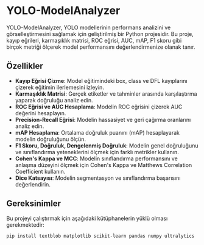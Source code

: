 # YOLO-ModelAnalyzer

YOLO-ModelAnalyzer, YOLO modellerinin performans analizini ve görselleştirmesini sağlamak için geliştirilmiş bir Python projesidir. Bu proje, kayıp eğrileri, karmaşıklık matrisi, ROC eğrisi, AUC, mAP, F1 skoru gibi birçok metriği ölçerek model performansını değerlendirmenize olanak tanır.

## Özellikler

- **Kayıp Eğrisi Çizme**: Model eğitimindeki box, class ve DFL kayıplarını çizerek eğitimin ilerlemesini izleyin.
- **Karmaşıklık Matrisi**: Gerçek etiketler ve tahminler arasında karşılaştırma yaparak doğruluğu analiz edin.
- **ROC Eğrisi ve AUC Hesaplama**: Modelin ROC eğrisini çizerek AUC değerini hesaplayın.
- **Precision-Recall Eğrisi**: Modelin hassasiyet ve geri çağırma oranlarını analiz edin.
- **mAP Hesaplama**: Ortalama doğruluk puanını (mAP) hesaplayarak modelin doğruluğunu ölçün.
- **F1 Skoru, Doğruluk, Dengelenmiş Doğruluk**: Modelin genel doğruluğunu ve sınıflandırma yeteneklerini ölçmek için farklı metrikler kullanın.
- **Cohen's Kappa ve MCC**: Modelin sınıflandırma performansını ve anlaşma düzeyini ölçmek için Cohen's Kappa ve Matthews Correlation Coefficient kullanın.
- **Dice Katsayısı**: Modelin segmentasyon ve sınıflandırma başarısını değerlendirin.

## Gereksinimler

Bu projeyi çalıştırmak için aşağıdaki kütüphanelerin yüklü olması gerekmektedir:

```bash
pip install textblob matplotlib scikit-learn pandas numpy ultralytics
